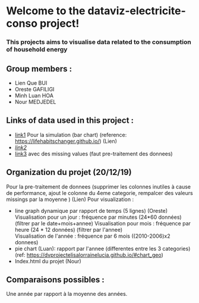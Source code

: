 # Welcome to the dataviz-electricite-conso project!

### This projects aims to visualise data related to the consumption of household energy 

## Group members : 
- Lien Que BUI
- Oreste GAFILIGI
- Minh Luan HOA
- Nour MEDJEDEL

## Links of data used in this project : 
- [link1](https://www.daftlogic.com/information-appliance-power-consumption.htm?fbclid=IwAR2CprTK17Buto7s2V6oMBbvR0rHNA32VXZsre3OrihzcxDb7S_wHO3A8HQ)
Pour la simulation (bar chart) (reference: https://lifehabitschanger.github.io/) (Lien)
- _[link2](https://data.worldbank.org/indicator/EG.USE.ELEC.KH.PC?end=2018&start=1960&view=chart&fbclid=IwAR1ON7uxiOPY5J1VgFY2_YTK3Rkh44TNi-Ri6glS1WNeUgXcsz1qnLuNqlw)_
- [link3](https://archive.ics.uci.edu/ml/datasets/individual+household+electric+power+consumption) avec des missing values (faut pre-traitement des donnees)

## Organization du projet (20/12/19)
Pour la pre-traitement de donnees (supprimer les colonnes inutiles à cause de performance, ajout le colonne du 4eme categorie, rempalcer des valeurs missings par la moyenne ) (Lien) 
Pour visualization :  
+ line graph dynamique par rapport de temps (5 lignes) (Oreste) 
  Visualisation pour un jour : fréquence par minutes (24*60 données)  (filtrer par le date+mois+annee)
  Visualisation pour mois : fréquence par heure (24 * 12 données) (filtrer par l'annee)  
  Visualisation de l'année : fréquence par 6 mois ((2010-2006)x2 donnees) 
+ pie chart (Luan): rapport par l'annee (differentes entre les 3 categories) (ref: https://dvprojectelisalorrainelucia.github.io/#chart_geo)  
+ Index.html du projet (Nour)

## Comparaisons possibles :  
Une année par rapport à la moyenne des années.  
